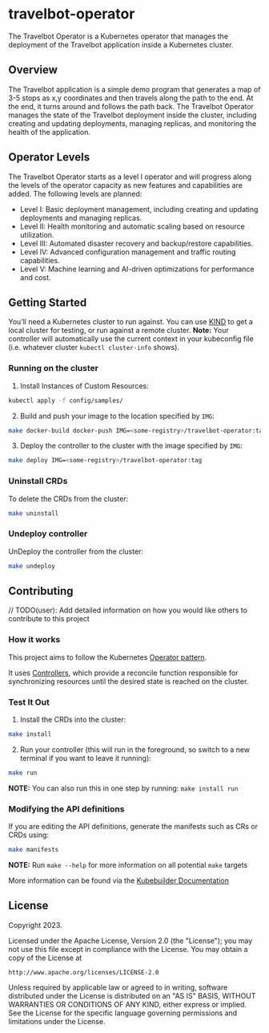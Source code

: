 # travelbot-operator

The Travelbot Operator is a Kubernetes operator that manages the deployment of the Travelbot application inside a Kubernetes cluster.

## Overview

The Travelbot application is a simple demo program that generates a map of 3-5 stops as x,y coordinates and then travels along the path to the end. At the end, it turns around and follows the path back. The Travelbot Operator manages the state of the Travelbot deployment inside the cluster, including creating and updating deployments, managing replicas, and monitoring the health of the application.

## Operator Levels

The Travelbot Operator starts as a level I operator and will progress along the levels of the operator capacity as new features and capabilities are added. The following levels are planned:

* Level I: Basic deployment management, including creating and updating deployments and managing replicas.
* Level II: Health monitoring and automatic scaling based on resource utilization.
* Level III: Automated disaster recovery and backup/restore capabilities.
* Level IV: Advanced configuration management and traffic routing capabilities.
* Level V: Machine learning and AI-driven optimizations for performance and cost.


## Getting Started
You’ll need a Kubernetes cluster to run against. You can use [KIND](https://sigs.k8s.io/kind) to get a local cluster for testing, or run against a remote cluster.
**Note:** Your controller will automatically use the current context in your kubeconfig file (i.e. whatever cluster `kubectl cluster-info` shows).

### Running on the cluster
1. Install Instances of Custom Resources:

```sh
kubectl apply -f config/samples/
```

2. Build and push your image to the location specified by `IMG`:

```sh
make docker-build docker-push IMG=<some-registry>/travelbot-operator:tag
```

3. Deploy the controller to the cluster with the image specified by `IMG`:

```sh
make deploy IMG=<some-registry>/travelbot-operator:tag
```

### Uninstall CRDs
To delete the CRDs from the cluster:

```sh
make uninstall
```

### Undeploy controller
UnDeploy the controller from the cluster:

```sh
make undeploy
```

## Contributing
// TODO(user): Add detailed information on how you would like others to contribute to this project

### How it works
This project aims to follow the Kubernetes [Operator pattern](https://kubernetes.io/docs/concepts/extend-kubernetes/operator/).

It uses [Controllers](https://kubernetes.io/docs/concepts/architecture/controller/),
which provide a reconcile function responsible for synchronizing resources until the desired state is reached on the cluster.

### Test It Out
1. Install the CRDs into the cluster:

```sh
make install
```

2. Run your controller (this will run in the foreground, so switch to a new terminal if you want to leave it running):

```sh
make run
```

**NOTE:** You can also run this in one step by running: `make install run`

### Modifying the API definitions
If you are editing the API definitions, generate the manifests such as CRs or CRDs using:

```sh
make manifests
```

**NOTE:** Run `make --help` for more information on all potential `make` targets

More information can be found via the [Kubebuilder Documentation](https://book.kubebuilder.io/introduction.html)

## License

Copyright 2023.

Licensed under the Apache License, Version 2.0 (the "License");
you may not use this file except in compliance with the License.
You may obtain a copy of the License at

    http://www.apache.org/licenses/LICENSE-2.0

Unless required by applicable law or agreed to in writing, software
distributed under the License is distributed on an "AS IS" BASIS,
WITHOUT WARRANTIES OR CONDITIONS OF ANY KIND, either express or implied.
See the License for the specific language governing permissions and
limitations under the License.

